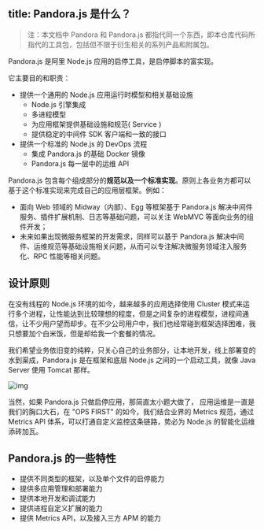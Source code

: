 title: Pandora.js 是什么？
---

> 注：本文档中 Pandora 和 Pandora.js 都指代同一个东西，即本仓库代码所指代的工具包，包括但不限于衍生相关的系列产品和附属包。

Pandora.js 是阿里 Node.js 应用的启停工具，是启停脚本的富实现。

它主要目的和职责：

* 提供一个通用的 Node.js 应用运行时模型和相关基础设施
  * Node.js 引擎集成
  * 多进程模型
  * 为应用框架提供基础设施和规范( Service )
  * 提供稳定的中间件 SDK 客户端和一致的接口
* 提供一个标准的 Node.js 的 DevOps 流程
  * 集成 Pandora.js 的基础 Docker 镜像
  * Pandora.js 每一层中的运维 API

Pandora.js 包含每个组成部分的**规范以及一个标准实现**。原则上各业务方都可以基于这个标准实现来完成自己的应用层框架。例如：
* 面向 Web 领域的 Midway（内部）、Egg 等框架基于 Pandora.js 解决中间件服务、插件扩展机制、日志等基础问题，可以关注 WebMVC 等面向业务的组件开发；
* 未来如果出现微服务框架的开发需求，同样可以基于 Pandora.js 解决中间件、运维规范等基础设施相关问题，从而可以专注解决微服务领域注入服务化、RPC 性能等相关问题。

## 设计原则

在没有线程的 Node.js 环境的如今，越来越多的应用选择使用 Cluster 模式来运行多个进程，让性能达到比较理想的程度，但是之间复杂的进程模型，进程间通信，让不少用户望而却步。在不少公司用户中，我们也经常碰到框架选择困难，我只想要加个白米饭，但是却给我一个套餐的情况。

我们希望业务依旧变的纯粹，只关心自己的业务部分，让本地开发，线上部署变的水到渠成，Pandora.js 是在框架和底层 Node.js 之间的一个启动工具，就像 Java Server 使用 Tomcat 那样。

![img](https://img.alicdn.com/tfs/TB1wR5mib_I8KJjy1XaXXbsxpXa-826-434.png)

当然，如果 Pandora.js 只做启停应用，那简直太小题大做了， 应用运维是一直是我们的胸口大石，在 "OPS FIRST" 的如今，我们结合业界的 Metrics 规范，通过 Metrics API 体系，可以打通自定义监控这条链路，势必为 Node.js 的智能化运维添砖加瓦。

## Pandora.js 的一些特性

- 提供不同类型的框架，以及单个文件的启停能力
- 提供多应用管理和部署能力
- 提供本地开发和调试能力
- 提供进程自定义扩展的能力
- 提供 Metrics API，以及接入三方 APM 的能力
